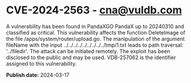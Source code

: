 # CVE-2024-2563 - cna@vuldb.com

A vulnerability has been found in PandaXGO PandaX up to 20240310 and classified as critical. This vulnerability affects the function DeleteImage of the file /apps/system/router/upload.go. The manipulation of the argument fileName with the input ../../../../../../../../../tmp/1.txt leads to path traversal: '../filedir'. The attack can be initiated remotely. The exploit has been disclosed to the public and may be used. VDB-257062 is the identifier assigned to this vulnerability.

**Publish date:** 2024-03-17
